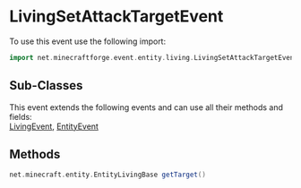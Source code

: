 # LivingSetAttackTargetEvent

To use this event use the following import:
```groovy
import net.minecraftforge.event.entity.living.LivingSetAttackTargetEvent
```

## Sub-Classes
This event extends the following events and can use all their methods and fields: <br>
[LivingEvent](living_event.md), [EntityEvent](entity_event.md)

## Methods
```groovy
net.minecraft.entity.EntityLivingBase getTarget()
```

